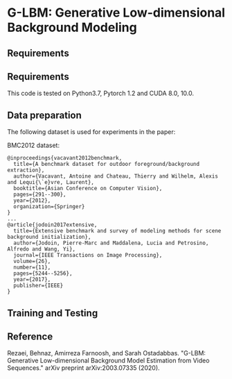 # G-LBM: Generative Low-dimensional Background Modeling
## Requirements
## Requirements

This code is tested on Python3.7, Pytorch 1.2 and CUDA 8.0, 10.0.

## Data preparation

The following dataset is used for experiments in the paper:

BMC2012 dataset:

```
@inproceedings{vacavant2012benchmark,
  title={A benchmark dataset for outdoor foreground/background extraction},
  author={Vacavant, Antoine and Chateau, Thierry and Wilhelm, Alexis and Lequi{\`e}vre, Laurent},
  booktitle={Asian Conference on Computer Vision},
  pages={291--300},
  year={2012},
  organization={Springer}
}
...
@article{jodoin2017extensive,
  title={Extensive benchmark and survey of modeling methods for scene background initialization},
  author={Jodoin, Pierre-Marc and Maddalena, Lucia and Petrosino, Alfredo and Wang, Yi},
  journal={IEEE Transactions on Image Processing},
  volume={26},
  number={11},
  pages={5244--5256},
  year={2017},
  publisher={IEEE}
}
```


## Training and Testing

  

## Reference
Rezaei, Behnaz, Amirreza Farnoosh, and Sarah Ostadabbas. "G-LBM: Generative Low-dimensional Background Model Estimation from Video Sequences." arXiv preprint arXiv:2003.07335 (2020).

